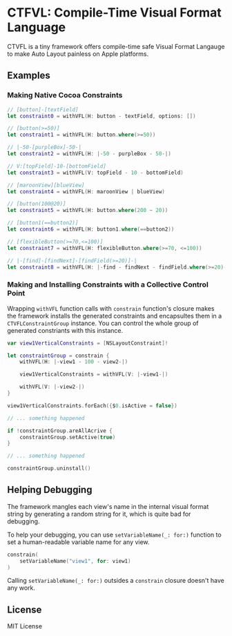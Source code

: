 # CTFVL: Compile-Time Visual Format Language

CTVFL is a tiny framework offers compile-time safe Visual Format Langauge to
make Auto Layout painless on Apple platforms.

## Examples

### Making Native Cocoa Constraints

```swift
// [button]-[textField]
let constraint0 = withVFL(H: button - textField, options: [])

// [button(>=50)]
let constraint1 = withVFL(H: button.where(>=50))

// |-50-[purpleBox]-50-|
let constraint2 = withVFL(H: |-50 - purpleBox - 50-|)

// V:[topField]-10-[bottomField]
let constraint3 = withVFL(V: topField - 10 - bottomField)

// [maroonView][blueView]
let constraint4 = withVFL(H: maroonView | blueView)

// [button(100@20)]
let constraint5 = withVFL(H: button.where(200 ~ 20))

// [button1(==button2)]
let constraint6 = withVFL(H: button1.where(==button2))

// [flexibleButton(>=70,<=100)]
let constraint7 = withVFL(H: flexibleButton.where(>=70, <=100))

// |-[find]-[findNext]-[findField(>=20)]-|
let constraint8 = withVFL(H: |-find - findNext - findField.where(>=20)-|)
```

### Making and Installing Constraints with a Collective Control Point

Wrapping `withVFL` function calls with `constrain` function's closure makes
the framework installs the generated constraints and encapsultes them in
a `CTVFLConstraintGroup` instance. You can control the whole group of
generated constriants with this instance.

```swift
var view1VerticalConstraints = [NSLayoutConstraint]!

let constraintGroup = constrain {
    withVFL(H: |-view1 - 100 - view2-|)

    view1VerticalConstraints = withVFL(V: |-view1-|)

    withVFL(V: |-view2-|)
}

view1VerticalConstraints.forEach({$0.isActive = false})
```

```swift
// ... something happened

if !constraintGroup.areAllAcrive {
    constraintGroup.setActive(true)
}
```

```swift
// ... something happened

constraintGroup.uninstall()
```

## Helping Debugging

The framework mangles each view's name in the internal visual format string
by generating a random string for it, which is quite bad for debugging.

To help your debugging, you can use `setVariableName(_: for:)` function to
set a human-readable variable name for any view.

```swift
constrain(
    setVariableName("view1", for: view1)
)
```

Calling `setVariableName(_: for:)` outsides a `constrain` closure doesn't
have any work.

## License

MIT License